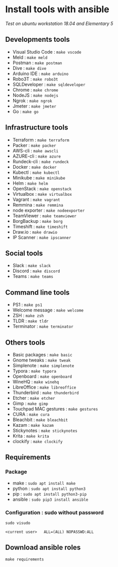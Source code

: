 # Install tools with ansible

*Test on ubuntu workstation 18.04 and Elementary 5*

## Developments tools

* Visual Studio Code : `make vscode`
* Meld : `make meld`
* Postman : `make postman`
* Dive : `make dive`
* Arduino IDE : `make arduino`
* Robo3T : `make robo3t`
* SQLDeveloper : `make sqldeveloper`
* Chrome : `make chrome`
* NodeJS : `make nodejs`
* Ngrok : `make ngrok`
* Jmeter : `make jmeter`
* Go : `make go`

## Infrastructure tools

* Terraform : `make terraform`
* Packer : `make packer`
* AWS-cli : `make awscli`
* AZURE-cli : `make azure`
* Rundeck-cli : `make rundeck`
* Docker : `make docker`
* Kubectl : `make kubectl`
* Minikube : `make minikube`
* Helm : `make helm`
* OpenStack : `make openstack`
* Virtualbox : `make virtualbox`
* Vagrant : `make vagrant`
* Remmina : `make remmina`
* node exporter : `make nodeexporter`
* TeamViewer : `make teamviewer`
* BorgBackup : `make borg`
* Timeshift : `make timeshift`
* Draw.io : `make drawio`
* IP Scanner : `make ipscanner`

## Social tools

* Slack : `make slack`
* Discord : `make discord`
* Teams : `make teams`

## Command line tools

* PS1 : `make ps1`
* Welcome message : `make welcome`
* ZSH : `make zsh`
* TLDR : `make tldr`
* Terminator : `make terminator`

## Others tools

* Basic packages : `make basic`
* Gnome tweaks : `make tweak`
* Simplenote : `make simplenote`
* Typora : `make typora`
* Openboard : `make openboard`
* WineHQ : `make winehq`
* LibreOffice : `make libreoffice`
* Thunderbird : `make thunderbird`
* Etcher : `make etcher`
* Gimp : `make gimp`
* Touchpad MAC gestures : `make gestures`
* CURA : `make cura`
* Bleachbit : `make bleachbit`
* Kazam : `make kazam`
* Stickynotes : `make stickynotes`
* Krita : `make krita`
* clockify : `make clockify`

## Requirements

### Package

* make : `sudo apt install make`
* python : `sudo apt install python3`
* pip : `sudo apt install python3-pip`
* ansible : `sudo pip3 install ansible`

### Configuration : sudo without password

`sudo visudo`

```shell
<current user>   ALL=(ALL) NOPASSWD:ALL
```

## Download ansible roles

`make requirements`
